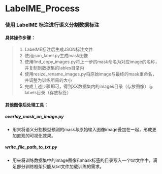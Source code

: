 # LabelME_Process

### 使用 LabelME 标注进行语义分割数据标注

#### 具体操作步骤：

> 1. LabelME标注后生成JSON标注文件
> 2. 使用json_label.py生成mask图像
> 3. 使用find_copy_images.py将上一步的mask命名为对应image的名称，并复制到数据集的lables目录内
> 4. 使用resize_rename_images.py将原始image与最终的mask重命名，并调整为训练所需的大小
> 5. 完成上述步骤即可，得到XX数据集内的images目录（存放图像）与labels目录（存放标签）

#### 其他图像后处理工具：

##### **overlay_mask_on_image.py** 

- 用来将语义分割模型预测的mask与原始输入图像image叠加在一起，形成更加直观的可视化效果。

##### **write_file_path_to_txt.py** 

- 用来将训练数据集中的image图像和mask标签的目录写入一个txt文件中，满足部分训练框架只能从txt文件加载训练的需求。